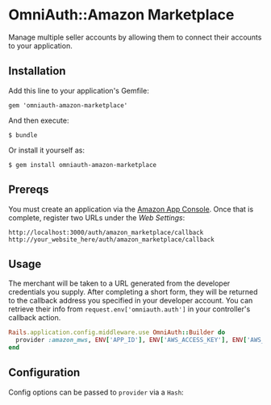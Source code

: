 # OmniAuth::Amazon Marketplace

Manage multiple seller accounts by allowing them to connect their accounts to your application. 

## Installation

Add this line to your application's Gemfile:

    gem 'omniauth-amazon-marketplace'

And then execute:

    $ bundle

Or install it yourself as:

    $ gem install omniauth-amazon-marketplace

## Prereqs

You must create an application via the [Amazon App Console](https://login.amazon.com/manageApps). Once that is complete, register two URLs under the <i>Web Settings</i>:

    http://localhost:3000/auth/amazon_marketplace/callback
    http://your_website_here/auth/amazon_marketplace/callback

## Usage

The merchant will be taken to a URL generated from the developer credentials you supply. After completing a short form, they will be returned to the callback address you specified in your developer account. You can retrieve their info from `request.env['omniauth.auth']` in your controller's callback action.

```ruby
Rails.application.config.middleware.use OmniAuth::Builder do
  provider :amazon_mws, ENV['APP_ID'], ENV['AWS_ACCESS_KEY'], ENV['AWS_SECRET_ACCESS_KEY']
end
```

## Configuration

Config options can be passed to `provider` via a `Hash`: